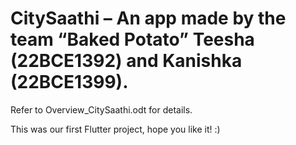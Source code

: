 # CitySaathi – An app made by the team “Baked Potato” Teesha (22BCE1392) and Kanishka (22BCE1399).

Refer to Overview_CitySaathi.odt for details.

This was our first Flutter project, hope you like it! :)